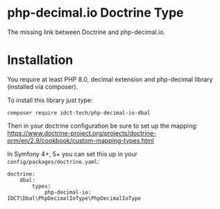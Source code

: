 php-decimal.io Doctrine Type
============================

The missing link between Doctrine and php-decimal.io.

# Installation

You require at least PHP 8.0, decimal extension and php-decimal library (installed via composer).

To install this library just type:
```
composer require idct-tech/php-decimal-io-dbal
```

Then in your doctrine configuration be sure to set up the mapping:
https://www.doctrine-project.org/projects/doctrine-orm/en/2.9/cookbook/custom-mapping-types.html

In Symfony 4+, 5+ you can set this up in your `config/packages/doctrine.yaml`:
```
doctrine:
    dbal:
        types:
            php-decimal-io:  IDCT\Dbal\PhpDecimalIoType\PhpDecimalIoType
```
